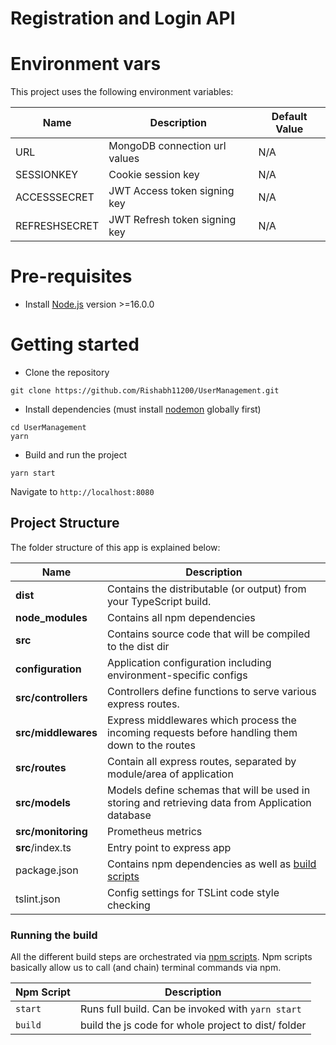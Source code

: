 # Registration and Login API

# Environment vars
This project uses the following environment variables:

| Name                          | Description                         | Default Value                                  |
| ----------------------------- | ------------------------------------| -----------------------------------------------|
|URL           | MongoDB connection url values            | N/A      |
|SESSIONKEY           | Cookie session key            | N/A      |
|ACCESSSECRET           | JWT Access token signing key            | N/A      |
|REFRESHSECRET           | JWT Refresh token signing key            | N/A      |


# Pre-requisites
- Install [Node.js](https://nodejs.org/en/) version >=16.0.0


# Getting started
- Clone the repository
```
git clone https://github.com/Rishabh11200/UserManagement.git
```
- Install dependencies (must install [nodemon](https://github.com/remy/nodemon#installation) globally first)
```
cd UserManagement
yarn
```
- Build and run the project
```
yarn start
```
  Navigate to `http://localhost:8080`

<!-- - API Document endpoints -->

## Project Structure
The folder structure of this app is explained below:

| Name | Description |
| ------------------------ | --------------------------------------------------------------------------------------------- |
| **dist**                 | Contains the distributable (or output) from your TypeScript build.  |
| **node_modules**         | Contains all  npm dependencies                                                            |
| **src**                  | Contains  source code that will be compiled to the dist dir                               |
| **configuration**        | Application configuration including environment-specific configs 
| **src/controllers**      | Controllers define functions to serve various express routes. 
| **src/middlewares**      | Express middlewares which process the incoming requests before handling them down to the routes
| **src/routes**           | Contain all express routes, separated by module/area of application                       
| **src/models**           | Models define schemas that will be used in storing and retrieving data from Application database  |
| **src/monitoring**      | Prometheus metrics |
| **src**/index.ts         | Entry point to express app                                                               |
| package.json             | Contains npm dependencies as well as [build scripts](#what-if-a-library-isnt-on-definitelytyped)   | tsconfig.json            | Config settings for compiling source code only written in TypeScript    
| tslint.json              | Config settings for TSLint code style checking                                                |

### Running the build
All the different build steps are orchestrated via [npm scripts](https://docs.npmjs.com/misc/scripts).
Npm scripts basically allow us to call (and chain) terminal commands via npm.

| Npm Script | Description |
| ------------------------- | ------------------------------------------------------------------------------------------------- |
| `start`                   | Runs full build. Can be invoked with `yarn start`                  |
| `build`                   | build the js code for whole project to dist/ folder      |
